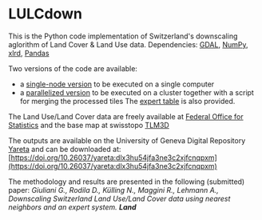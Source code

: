 # LULCdown
This is the Python code implementation of Switzerland's downscaling aglorithm of Land Cover & Land Use data.
Dependencies: [GDAL](https://gdal.org), [NumPy](https://numpy.org), [xlrd](https://github.com/python-excel/xlrd), [Pandas](https://pandas.pydata.org)

Two versions of the code are available:
- a [single-node version](single) to be executed on a single computer
- a [parallelized version](parallel) to be executed on a cluster together with a script for merging the processed tiles
The [expert table](expert_table_72cat_v4.xls) is also provided.

The Land Use/Land Cover data are freely available at [Federal Office for Statistics](https://www.bfs.admin.ch/bfs/fr/home/statistiques/espace-environnement/enquetes/area.html) and the base map at swisstopo [TLM3D](https://www.swisstopo.admin.ch/en/geodata/landscape/tlm3d.html)

The outputs are available on the University of Geneva Digital Repository [Yareta](https://yareta.unige.ch/) and can be downloaded at: [https://doi.org/10.26037/yareta:dlx3hu54jfa3ne3c2xjfcnqpxm](https://doi.org/10.26037/yareta:dlx3hu54jfa3ne3c2xjfcnqpxm)

The methodology and results are presented in the following (submitted) paper:
*Giuliani G., Rodila D., Külling N., Maggini R., Lehmann A., Downscaling Switzerland Land Use/Land Cover data using nearest neighbors and an expert system. **Land***
